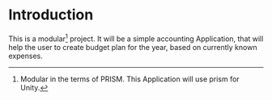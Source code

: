 # Introduction
This is a modular[^1] project. It will be a simple accounting Application, that will help the user to create budget plan for the year, based on currently known expenses.

[^1]: Modular in the terms of PRISM. This Application will use prism for Unity.
